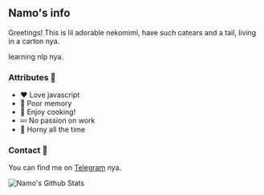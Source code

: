 ## Namo's info
Greetings! This is lil adorable nekomimi, have such catears and a tail, living in a carton nya.    

learning nlp nya.

### Attributes 🐾
- ❤️ Love javascript 
- 🧩 Poor memory 
- 🍰 Enjoy cooking! 
- 💤 No passion on work 
- 🥰 Horny all the time 

### Contact 📄
You can find me on [Telegram][tg] nya.

<img align="center" alt="Namo's Github Stats" src="https://github-readme-stats.vercel.app/api?username=namolite&hide=prs,issues,contribs&count_private=true&show_icons=true&show_owner=true" />

[tg]:https://t.me/unlimited_echo_bot
